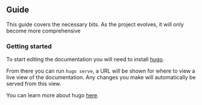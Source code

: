 ## Guide

This guide covers the necessary bits. As the project evolves, it will only become more comprehensive

### Getting started

To start editing the documentation you will need to install [hugo](https://gohugo.io/installation/).

From there you can run `hugo serve`, a URL will be shown for where to view a live view of
the documentation. Any changes you make will automatically be served from this view.

You can learn more about hugo [here](https://gohugo.io/documentation/).
